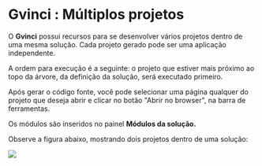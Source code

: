 # Gvinci : Múltiplos projetos

O **Gvinci** possui recursos para se desenvolver vários projetos dentro de uma mesma solução. Cada projeto gerado pode ser uma aplicação independente.

A ordem para execução é a seguinte: o projeto que estiver mais próximo ao topo da árvore, da definição da solução, será executado primeiro.

Após gerar o código fonte, você pode selecionar uma página qualquer do projeto que deseja abrir e clicar no botão "Abrir no browser", na barra de ferramentas.

Os módulos são inseridos no painel **Módulos da solução.**

Observe a figura abaixo, mostrando dois projetos dentro de uma solução:

![](http://www.gvinci.com.br/manual/novoprojtgv5.png)

